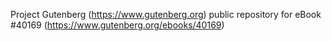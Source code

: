 Project Gutenberg (https://www.gutenberg.org) public repository for eBook #40169 (https://www.gutenberg.org/ebooks/40169)
